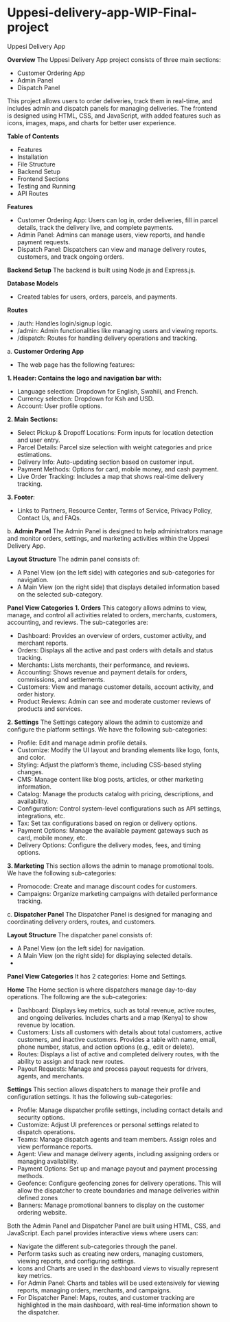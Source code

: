 # Uppesi-delivery-app-WIP-Final-project
Uppesi Delivery App

**Overview**
The Uppesi Delivery App project consists of three main sections:

- Customer Ordering App
- Admin Panel
- Dispatch Panel
  
This project allows users to order deliveries, track them in real-time, and includes admin and dispatch panels for managing deliveries. The frontend is designed using HTML, CSS, and JavaScript, with added features such as icons, images, maps, and charts for better user experience.

**Table of Contents**
- Features
- Installation
- File Structure
- Backend Setup
- Frontend Sections
- Testing and Running
- API Routes
   
**Features**
- Customer Ordering App: Users can log in, order deliveries, fill in parcel details, track the delivery live, and complete payments.
- Admin Panel: Admins can manage users, view reports, and handle payment requests.
- Dispatch Panel: Dispatchers can view and manage delivery routes, customers, and track ongoing orders.

**Backend Setup**
The backend is built using Node.js and Express.js.
   
**Database Models**
- Created tables for users, orders, parcels, and payments.

**Routes**
- /auth: Handles login/signup logic.
- /admin: Admin functionalities like managing users and viewing reports.
- /dispatch: Routes for handling delivery operations and tracking.

a. **Customer Ordering App**
- The web page has the following features: 

**1. Header: Contains the logo and navigation bar with:**

- Language selection: Dropdown for English, Swahili, and French.
- Currency selection: Dropdown for Ksh and USD.
- Account: User profile options.

**2. Main Sections:**

- Select Pickup & Dropoff Locations: Form inputs for location detection and user entry.
- Parcel Details: Parcel size selection with weight categories and price estimations.
- Delivery Info: Auto-updating section based on customer input.
- Payment Methods: Options for card, mobile money, and cash payment.
- Live Order Tracking: Includes a map that shows real-time delivery tracking.

**3. Footer**:

- Links to Partners, Resource Center, Terms of Service, Privacy Policy, Contact Us, and FAQs.

b. **Admin Panel**
The Admin Panel is designed to help administrators manage and monitor orders, settings, and marketing activities within the Uppesi Delivery App.

**Layout Structure**
The admin panel consists of:
- A Panel View (on the left side) with categories and sub-categories for navigation.
- A Main View (on the right side) that displays detailed information based on the selected sub-category.

**Panel View Categories**
**1. Orders**
This category allows admins to view, manage, and control all activities related to orders, merchants, customers, accounting, and reviews.
The sub-categories are: 
- Dashboard: Provides an overview of orders, customer activity, and merchant reports.
- Orders: Displays all the active and past orders with details and status tracking.
- Merchants: Lists merchants, their performance, and reviews.
- Accounting: Shows revenue and payment details for orders, commissions, and settlements.
- Customers: View and manage customer details, account activity, and order history.
- Product Reviews: Admin can see and moderate customer reviews of products and services.

**2. Settings**
The Settings category allows the admin to customize and configure the platform settings.
We have the following sub-categories: 
- Profile: Edit and manage admin profile details.
- Customize: Modify the UI layout and branding elements like logo, fonts, and color.
- Styling: Adjust the platform’s theme, including CSS-based styling changes.
- CMS: Manage content like blog posts, articles, or other marketing information.
- Catalog: Manage the products catalog with pricing, descriptions, and availability.
- Configuration: Control system-level configurations such as API settings, integrations, etc.
- Tax: Set tax configurations based on region or delivery options.
- Payment Options: Manage the available payment gateways such as card, mobile money, etc.
- Delivery Options: Configure the delivery modes, fees, and timing options.

**3. Marketing**
This section allows the admin to manage promotional tools.
We have the following sub-categories:
- Promocode: Create and manage discount codes for customers.
- Campaigns: Organize marketing campaigns with detailed performance tracking.

c. **Dispatcher Panel**
The Dispatcher Panel is designed for managing and coordinating delivery orders, routes, and customers. 

**Layout Structure**
The dispatcher panel consists of:
- A Panel View (on the left side) for navigation.
- A Main View (on the right side) for displaying selected details.
- 
**Panel View Categories**
It has 2 categories: Home and Settings.

**Home**
The Home section is where dispatchers manage day-to-day operations.
The following are the sub-categories: 
- Dashboard: Displays key metrics, such as total revenue, active routes, and ongoing deliveries. Includes charts and a map (Kenya) to show revenue by location.
- Customers: Lists all customers with details about total customers, active customers, and inactive customers. Provides a table with name, email, phone number, status, and action options (e.g., edit or delete).
- Routes: Displays a list of active and completed delivery routes, with the ability to assign and track new routes.
- Payout Requests: Manage and process payout requests for drivers, agents, and merchants.
  
**Settings**
This section allows dispatchers to manage their profile and configuration settings.
It has the following sub-categories: 
- Profile: Manage dispatcher profile settings, including contact details and security options.
- Customize: Adjust UI preferences or personal settings related to dispatch operations.
- Teams: Manage dispatch agents and team members. Assign roles and view performance reports.
- Agent: View and manage delivery agents, including assigning orders or managing availability.
- Payment Options: Set up and manage payout and payment processing methods.
- Geofence: Configure geofencing zones for delivery operations. This will allow the dispatcher to create boundaries and manage deliveries within defined zones
- Banners: Manage promotional banners to display on the customer ordering website.

Both the Admin Panel and Dispatcher Panel are built using HTML, CSS, and JavaScript. Each panel provides interactive views where users can:
- Navigate the different sub-categories through the panel.
- Perform tasks such as creating new orders, managing customers, viewing reports, and configuring settings.
- Icons and Charts are used in the dashboard views to visually represent key metrics.
- For Admin Panel: Charts and tables will be used extensively for viewing reports, managing orders, merchants, and campaigns.
- For Dispatcher Panel: Maps, routes, and customer tracking are highlighted in the main dashboard, with real-time information shown to the dispatcher.

